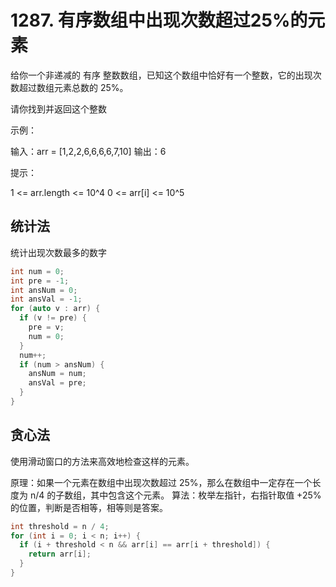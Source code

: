 # 1287. 有序数组中出现次数超过25%的元素

给你一个非递减的 有序 整数数组，已知这个数组中恰好有一个整数，它的出现次数超过数组元素总数的 25%。

请你找到并返回这个整数

 

示例：

输入：arr = [1,2,2,6,6,6,6,7,10]
输出：6
 

提示：

1 <= arr.length <= 10^4
0 <= arr[i] <= 10^5



## 统计法  


统计出现次数最多的数字  


```cpp
int num = 0;
int pre = -1;
int ansNum = 0;
int ansVal = -1;
for (auto v : arr) {
  if (v != pre) {
    pre = v;
    num = 0;
  }
  num++;
  if (num > ansNum) {
    ansNum = num;
    ansVal = pre;
  }
}
```

## 贪心法  

使用滑动窗口的方法来高效地检查这样的元素。  


原理：如果一个元素在数组中出现次数超过 25%，那么在数组中一定存在一个长度为 n/4 的子数组，其中包含这个元素。
算法：枚举左指针，右指针取值 +25% 的位置，判断是否相等，相等则是答案。

```cpp
int threshold = n / 4;
for (int i = 0; i < n; i++) {
  if (i + threshold < n && arr[i] == arr[i + threshold]) {
    return arr[i];
  }
}
```
